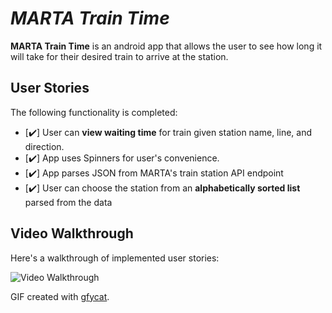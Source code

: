 # *MARTA Train Time*

**MARTA Train Time** is an android app that allows the user to see how long it will take for their desired train to arrive at the station.

## User Stories

The following functionality is completed:

* [✔️] User can **view waiting time** for train given station name, line, and direction.
* [✔️] App uses Spinners for user's convenience.
* [✔️] App parses JSON from MARTA's train station API endpoint
* [✔️] User can choose the station from an **alphabetically sorted list** parsed from the data

## Video Walkthrough

Here's a walkthrough of implemented user stories:

![Video Walkthrough](https://thumbs.gfycat.com/GrandFirstIndianjackal-size_restricted.gif)

GIF created with [gfycat](http://www.gfycat.com/).